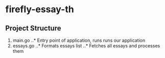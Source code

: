 # firefly-essay-th

## Project Structure
1. main.go
..* Entry point of application, runs runs our application
2. essays.go
..* Formats essays list
..* Fetches all essays and processes them